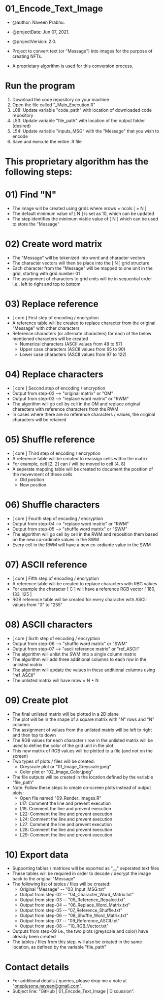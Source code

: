 # 01_Encode_Text_Image
- @author: Naveen Prabhu.
- @projectDate: Jun 07, 2021.
- @projectVersion: 2.0.

- Project to convert text (or "Message") into images for the purpose of creating NFTs. 
- A proprietary algorithm is used for this conversion process. 

# Run the program 
  01) Download the code repository on your machine
  02) Open the file called "_Main_Execution.R"
  03) L08: Update variable "code_path" with location of downloaded code repository
  04) L53: Update variable "file_path" with location of the output folder (desired)
  05) L54: Update variable "inputs_MSG" with the "Message" that you wish to encode
  06) Save and execute the entire .R file



# This proprietary algorithm has the following steps:
# 01) Find "N"
  - The image will be created using grids where nrows = ncols [ = N ]
  - The default minimum value of [ N ] is set as 10, which can be updated
  - The step identifies the minimum viable value of [ N ] which can be used to store the "Message"
 
# 02) Create word matrix
  - The "Message" will be tokenized into word and character vectors
  - The character vectors will then be place into the [ N ] grid structure
  - Each character from the "Message" will be mapped to one unit in the grid, starting with grid number 01
  - The assignment of characters to grid units will be in sequential order i.e., left to right and top to bottom
  
# 03) Replace reference
  - [ core ] First step of encoding / encryption
  - A reference table will be created to replace character from the original "Message" with other characters
  - Reference characters (or alternate characters) for each of the below mentioned characters will be created
    - Numerical characters (ASCII values from 48 to 57)
    - Upper case characters (ASCII values from 65 to 90)
    - Lower case characters (ASCII values from 97 to 122)
      
# 04) Replace characters
  - [ core ] Second step of encoding / encryption 
  - Output from step-02 --> "original matrix" or "OM"
  - Output from step-03 --> "replace word matrix" or "RWM"
  - The algorithm will go cell by cell in the OM and replace original characters with reference characters from the RWM
  - In cases where there are no reference characters / values, the original characters will be retained

# 05) Shuffle reference
  - [ core ] Third step of encoding / encryption
  - A reference table will be created to reassign cells within the matrix
  - For example, cell [2, 2] can / will be moved to cell [4, 8]
  - A seperate mapping table will be created to document the position of the movevment of these cells
    - Old position 
    - New position

# 06) Shuffle characters
  - [ core ] Fourth step of encoding / encryption
  - Output from step-04 --> "replace word matrix" or "RWM"
  - Output from step-05 --> "shuffle word matrix" or "SWM"
  - The algorithm will go cell by cell in the RWM and reposition them based on the new co-ordinate values in the SWM
  - Every cell in the RWM will have a new co-ordiante value in the SWM

# 07) ASCII reference
  - [ core ] Fifth step of encoding / encryption
  - A reference table will be created to replace characters with RBG values 
  - For example the character [ C ] will have a reference RGB vector [ 180, 133, 125 ]
  - RGB reference table will be created for every character with ASCII values from "0" to "255"
      
# 08) ASCII characters
  - [ core ] Sixth step of encoding / encryption
  - Output from step-06 --> "shuffle word matrix" or "SWM"
  - Output from step-07 --> "ascii reference matrix" or "ref_ASCII"
  - The algorithm will unlist the SWM into a single column matrix
  - The algorithm will add three additional columns to each row in the unlisted matrix 
  - The algorithm will update the values in these additional columns using "ref_ASCII"
  - The unlisted matrix will have nrow = N * N
      
# 09) Create plot
  - The final unlisted matrix will be plotted in a 2D plane
  - The plot will be in the shape of a square matrix with "N" rows and "N" columns
  - The assignment of values from the unlisted matrix will be left to right and then top to down 
  - The RGB values for each character / row in the unlisted matrix will be used to define the color of the grid unit in the plot
  - This new matrix of RGB values will be plotted to a file (and not on the screen)
  - Two types of plots / files will be created:
    - Greyscale plot or "01_Image_Greyscale.jpeg"
    - Color plot or "02_Image_Color.jpeg"
  - The file outputs will be created in the location defined by the variable "file_path"
  - Note: Follow these steps to create on-screen plots instead of output plots:
    - Open file named "09_Render_Images.R"
    - L17: Comment the line and prevent execution
    - L19: Comment the line and prevent execution
    - L22: Comment the line and prevent execution
    - L24: Comment the line and prevent execution
    - L27: Comment the line and prevent execution
    - L28: Comment the line and prevent execution
    - L29: Comment the line and prevent execution

# 10) Export data
  - Supporting tables / matrices will be exported as "__" seperated text files
  - These tables will be required in order to decode / decrypt the image back to the original "Message"
  - The following list of tables / files will be created:
    - Original "Message" -- "03_Input_MSG.txt"
    - Output from step-02 -- "04_Character_Word_Matrix.txt"
    - Output from step-03 -- "05_Reference_Repalce.txt"
    - Output from step-04 -- "06_Replace_Word_Matrix.txt"
    - Output from step-05 -- "07_Reference_Shuffle.txt"
    - Output from step-06 -- "08_Shuffle_Word_Matrix.txt"
    - Output from step-07 -- "09_Reference_ASCII.txt"
    - Output from step-08 -- "10_RGB_Vector.txt"
  - Outputs from step-09 i.e., the two plots (greyscale and color) have already been created 
  - The tables / files from this step, will also be created in the same location, as defined by the variable "file_path"


# Contact details
- For additional details / queries, please drop me a note at "oneplusone.naveen@gmail.com".
- Subject line: "GitHub | 01_Encode_Text_Image | Discussion".
